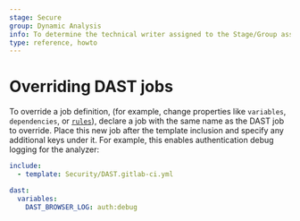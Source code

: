```yaml
---
stage: Secure
group: Dynamic Analysis
info: To determine the technical writer assigned to the Stage/Group associated with this page, see https://about.gitlab.com/handbook/product/ux/technical-writing/#assignments
type: reference, howto
---
```


# Overriding DAST jobs

To override a job definition, (for example, change properties like `variables`, `dependencies`, or [`rules`](../../../../../ci/yaml/index.md#rules)),
declare a job with the same name as the DAST job to override. Place this new job after the template
inclusion and specify any additional keys under it. For example, this enables authentication debug logging for the analyzer:

```yaml
include:
  - template: Security/DAST.gitlab-ci.yml

dast:
  variables:
    DAST_BROWSER_LOG: auth:debug
```
